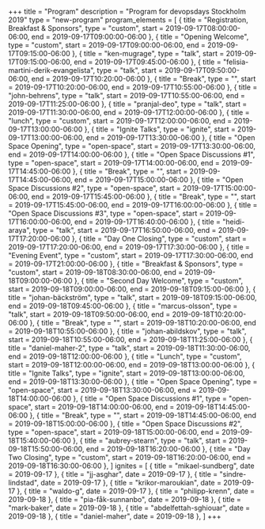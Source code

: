 +++
title = "Program"
description = "Program for devopsdays Stockholm 2019"
type = "new-program"
program_elements = [
    { title = "Registration, Breakfast & Sponsors", type = "custom", start = 2019-09-17T08:00:00-06:00, end = 2019-09-17T09:00:00-06:00 },
    { title = "Opening Welcome", type = "custom", start = 2019-09-17T09:00:00-06:00, end = 2019-09-17T09:15:00-06:00 },
    { title = "ken-mugrage", type = "talk", start = 2019-09-17T09:15:00-06:00, end = 2019-09-17T09:45:00-06:00 },
    { title = "felisia-martini-derik-evangelista", type = "talk", start = 2019-09-17T09:50:00-06:00, end = 2019-09-17T10:20:00-06:00 },
    { title = "Break", type = "", start = 2019-09-17T10:20:00-06:00, end = 2019-09-17T10:55:00-06:00 },
    { title = "john-behrens", type = "talk", start = 2019-09-17T10:55:00-06:00, end = 2019-09-17T11:25:00-06:00 },
    { title = "pranjal-deo", type = "talk", start = 2019-09-17T11:30:00-06:00, end = 2019-09-17T12:00:00-06:00 },
    { title = "lunch", type = "custom", start = 2019-09-17T12:00:00-06:00, end = 2019-09-17T13:00:00-06:00 },
    { title = "Ignite Talks", type = "ignite", start = 2019-09-17T13:00:00-06:00, end = 2019-09-17T13:30:00-06:00 },
    { title = "Open Space Opening", type = "open-space", start = 2019-09-17T13:30:00-06:00, end = 2019-09-17T14:00:00-06:00 },
    { title = "Open Space Discussions #1", type = "open-space", start = 2019-09-17T14:00:00-06:00, end = 2019-09-17T14:45:00-06:00 },
    { title = "Break", type = "", start = 2019-09-17T14:45:00-06:00, end = 2019-09-17T15:00:00-06:00 },
    { title = "Open Space Discussions #2", type = "open-space", start = 2019-09-17T15:00:00-06:00, end = 2019-09-17T15:45:00-06:00 },
    { title = "Break", type = "", start = 2019-09-17T15:45:00-06:00, end = 2019-09-17T16:00:00-06:00 },
    { title = "Open Space Discussions #3", type = "open-space", start = 2019-09-17T16:00:00-06:00, end = 2019-09-17T16:40:00-06:00 },
    { title = "heidi-araya", type = "talk", start = 2019-09-17T16:50:00-06:00, end = 2019-09-17T17:20:00-06:00 },
    { title = "Day One Closing", type = "custom", start = 2019-09-17T17:20:00-06:00, end = 2019-09-17T17:30:00-06:00 },
    { title = "Evening Event", type = "custom", start = 2019-09-17T17:30:00-06:00, end = 2019-09-17T21:00:00-06:00 },
    { title = "Breakfast & Sponsors", type = "custom", start = 2019-09-18T08:30:00-06:00, end = 2019-09-18T09:00:00-06:00 },
    { title = "Second Day Welcome", type = "custom", start = 2019-09-18T09:00:00-06:00, end = 2019-09-18T09:15:00-06:00 },
    { title = "johan-bäckström", type = "talk", start = 2019-09-18T09:15:00-06:00, end = 2019-09-18T09:45:00-06:00 },
    { title = "marcus-olsson", type = "talk", start = 2019-09-18T09:50:00-06:00, end = 2019-09-18T10:20:00-06:00 },
    { title = "Break", type = "", start = 2019-09-18T10:20:00-06:00, end = 2019-09-18T10:55:00-06:00 },
    { title = "johan-abildskov", type = "talk", start = 2019-09-18T10:55:00-06:00, end = 2019-09-18T11:25:00-06:00 },
    { title = "daniel-maher-2", type = "talk", start = 2019-09-18T11:30:00-06:00, end = 2019-09-18T12:00:00-06:00 },
    { title = "Lunch", type = "custom", start = 2019-09-18T12:00:00-06:00, end = 2019-09-18T13:00:00-06:00 },
    { title = "Ignite Talks", type = "ignite", start = 2019-09-18T13:00:00-06:00, end = 2019-09-18T13:30:00-06:00 },
    { title = "Open Space Opening", type = "open-space", start = 2019-09-18T13:30:00-06:00, end = 2019-09-18T14:00:00-06:00 },
    { title = "Open Space Discussions #1", type = "open-space", start = 2019-09-18T14:00:00-06:00, end = 2019-09-18T14:45:00-06:00 },
    { title = "Break", type = "", start = 2019-09-18T14:45:00-06:00, end = 2019-09-18T15:00:00-06:00 },
    { title = "Open Space Discussions #2", type = "open-space", start = 2019-09-18T15:00:00-06:00, end = 2019-09-18T15:40:00-06:00 },
    { title = "aubrey-stearn", type = "talk", start = 2019-09-18T15:50:00-06:00, end = 2019-09-18T16:20:00-06:00 },
    { title = "Day Two Closing", type = "custom", start = 2019-09-18T16:20:00-06:00, end = 2019-09-18T16:30:00-06:00 },
]
ignites = [
    { title = "mikael-sundberg", date = 2019-09-17 },
    { title = "jj-asghar", date = 2019-09-17 },
    { title = "sindre-lindstad", date = 2019-09-17 },
    { title = "krikor-maroukian", date = 2019-09-17 },
    { title = "waldo-g", date = 2019-09-17 },
    { title = "philipp-krenn", date = 2019-09-18 },
    { title = "pia-fåk-sunnanbo", date = 2019-09-18 },
    { title = "mark-baker", date = 2019-09-18 },
    { title = "abdelfettah-sghiouar", date = 2019-09-18 },
    { title = "daniel-maher", date = 2019-09-18 },
]
+++

